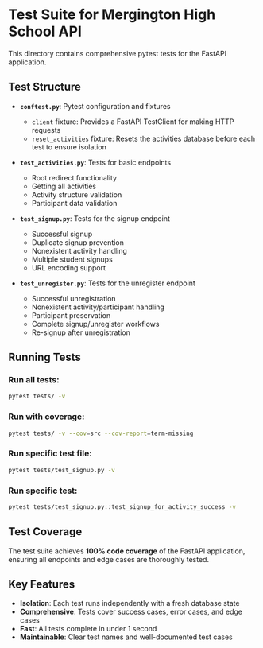 # Test Suite for Mergington High School API

This directory contains comprehensive pytest tests for the FastAPI application.

## Test Structure

- **`conftest.py`**: Pytest configuration and fixtures
  - `client` fixture: Provides a FastAPI TestClient for making HTTP requests
  - `reset_activities` fixture: Resets the activities database before each test to ensure isolation

- **`test_activities.py`**: Tests for basic endpoints
  - Root redirect functionality
  - Getting all activities
  - Activity structure validation
  - Participant data validation

- **`test_signup.py`**: Tests for the signup endpoint
  - Successful signup
  - Duplicate signup prevention
  - Nonexistent activity handling
  - Multiple student signups
  - URL encoding support

- **`test_unregister.py`**: Tests for the unregister endpoint
  - Successful unregistration
  - Nonexistent activity/participant handling
  - Participant preservation
  - Complete signup/unregister workflows
  - Re-signup after unregistration

## Running Tests

### Run all tests:
```bash
pytest tests/ -v
```

### Run with coverage:
```bash
pytest tests/ -v --cov=src --cov-report=term-missing
```

### Run specific test file:
```bash
pytest tests/test_signup.py -v
```

### Run specific test:
```bash
pytest tests/test_signup.py::test_signup_for_activity_success -v
```

## Test Coverage

The test suite achieves **100% code coverage** of the FastAPI application, ensuring all endpoints and edge cases are thoroughly tested.

## Key Features

- **Isolation**: Each test runs independently with a fresh database state
- **Comprehensive**: Tests cover success cases, error cases, and edge cases
- **Fast**: All tests complete in under 1 second
- **Maintainable**: Clear test names and well-documented test cases
